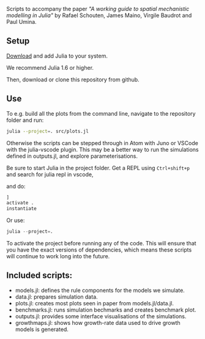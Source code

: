 Scripts to accompany the paper _"A working guide to spatial mechanistic
modelling in Julia"_ by Rafael Schouten, James Maino, Virgile Baudrot and Paul Umina.


## Setup

[Download](https://julialang.org/downloads/) and add Julia to your system.

We recommend Julia 1.6 or higher. 

Then, download or clone this repository from github.

## Use

To e.g. build all the plots from the command line, navigate to the repository folder
and run:

```bash
julia --project=. src/plots.jl
```

Otherwise the scripts can be stepped through in Atom with Juno or VSCode with
the julia-vscode plugin. This may be a better way to run the simulations
defined in outputs.jl, and explore parameterisations. 

Be sure to start Julia in the project folder. Get a REPL using `Ctrl+shift+p` and search
for julia repl in vscode, 

and do:

```julia
] 
activate .
instantiate
```

Or use:

```julia
julia --project=.
```

To activate the project before running any of the code. This will ensure that
you have the exact versions of dependencies, which means these scripts will
continue to work long into the future.

## Included scripts:

- models.jl: defines the rule components for the models we simulate.
- data.jl: prepares simulation data.
- plots.jl: creates most plots seen in paper from models.jl/data.jl.
- benchmarks.jl: runs simulation bechmarks and creates benchmark plot.
- outputs.jl: provides some interface visualisations of the simulations.
- growthmaps.jl: shows how growth-rate data used to drive growth models is generated.

